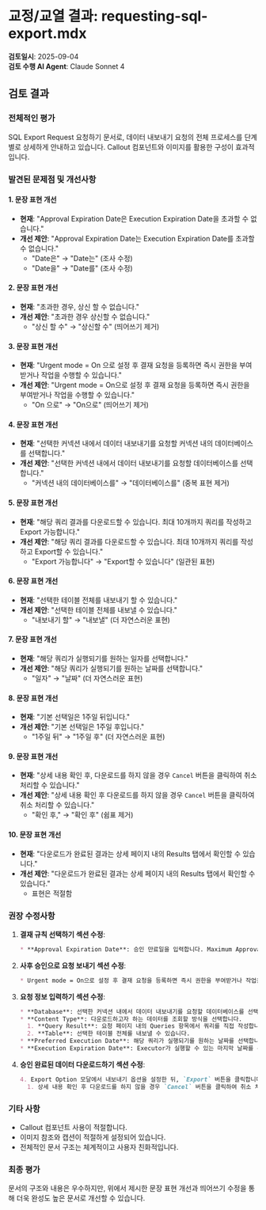 # 교정/교열 결과: requesting-sql-export.mdx

**검토일시**: 2025-09-04  
**검토 수행 AI Agent**: Claude Sonnet 4

## 검토 결과

### 전체적인 평가
SQL Export Request 요청하기 문서로, 데이터 내보내기 요청의 전체 프로세스를 단계별로 상세하게 안내하고 있습니다. Callout 컴포넌트와 이미지를 활용한 구성이 효과적입니다.

### 발견된 문제점 및 개선사항

#### 1. 문장 표현 개선
- **현재**: "Approval Expiration Date은 Execution Expiration Date을 초과할 수 없습니다."
- **개선 제안**: "Approval Expiration Date는 Execution Expiration Date를 초과할 수 없습니다."
  - "Date은" → "Date는" (조사 수정)
  - "Date을" → "Date를" (조사 수정)

#### 2. 문장 표현 개선
- **현재**: "초과한 경우, 상신 할 수 없습니다."
- **개선 제안**: "초과한 경우 상신할 수 없습니다."
  - "상신 할 수" → "상신할 수" (띄어쓰기 제거)

#### 3. 문장 표현 개선
- **현재**: "Urgent mode = On 으로 설정 후 결재 요청을 등록하면 즉시 권한을 부여받거나 작업을 수행할 수 있습니다."
- **개선 제안**: "Urgent mode = On으로 설정 후 결재 요청을 등록하면 즉시 권한을 부여받거나 작업을 수행할 수 있습니다."
  - "On 으로" → "On으로" (띄어쓰기 제거)

#### 4. 문장 표현 개선
- **현재**: "선택한 커넥션 내에서 데이터 내보내기를 요청할 커넥션 내의 데이터베이스를 선택합니다."
- **개선 제안**: "선택한 커넥션 내에서 데이터 내보내기를 요청할 데이터베이스를 선택합니다."
  - "커넥션 내의 데이터베이스를" → "데이터베이스를" (중복 표현 제거)

#### 5. 문장 표현 개선
- **현재**: "해당 쿼리 결과를 다운로드할 수 있습니다. 최대 10개까지 쿼리를 작성하고 Export 가능합니다."
- **개선 제안**: "해당 쿼리 결과를 다운로드할 수 있습니다. 최대 10개까지 쿼리를 작성하고 Export할 수 있습니다."
  - "Export 가능합니다" → "Export할 수 있습니다" (일관된 표현)

#### 6. 문장 표현 개선
- **현재**: "선택한 테이블 전체를 내보내기 할 수 있습니다."
- **개선 제안**: "선택한 테이블 전체를 내보낼 수 있습니다."
  - "내보내기 할" → "내보낼" (더 자연스러운 표현)

#### 7. 문장 표현 개선
- **현재**: "해당 쿼리가 실행되기를 원하는 일자를 선택합니다."
- **개선 제안**: "해당 쿼리가 실행되기를 원하는 날짜를 선택합니다."
  - "일자" → "날짜" (더 자연스러운 표현)

#### 8. 문장 표현 개선
- **현재**: "기본 선택일은 1주일 뒤입니다."
- **개선 제안**: "기본 선택일은 1주일 후입니다."
  - "1주일 뒤" → "1주일 후" (더 자연스러운 표현)

#### 9. 문장 표현 개선
- **현재**: "상세 내용 확인 후, 다운로드를 하지 않을 경우 `Cancel` 버튼을 클릭하여 취소 처리할 수 있습니다."
- **개선 제안**: "상세 내용 확인 후 다운로드를 하지 않을 경우 `Cancel` 버튼을 클릭하여 취소 처리할 수 있습니다."
  - "확인 후," → "확인 후" (쉼표 제거)

#### 10. 문장 표현 개선
- **현재**: "다운로드가 완료된 결과는 상세 페이지 내의 Results 탭에서 확인할 수 있습니다."
- **개선 제안**: "다운로드가 완료된 결과는 상세 페이지 내의 Results 탭에서 확인할 수 있습니다."
  - 표현은 적절함

### 권장 수정사항

1. **결재 규칙 선택하기 섹션 수정**:
   ```markdown
   * **Approval Expiration Date**: 승인 만료일을 입력합니다. Maximum Approval Duration을 통해 최대값을 설정할 수 있습니다. Approval Expiration Date는 Execution Expiration Date를 초과할 수 없습니다. 초과한 경우 상신할 수 없습니다.
   ```

2. **사후 승인으로 요청 보내기 섹션 수정**:
   ```markdown
   * Urgent mode = On으로 설정 후 결재 요청을 등록하면 즉시 권한을 부여받거나 작업을 수행할 수 있습니다.
   ```

3. **요청 정보 입력하기 섹션 수정**:
   ```markdown
   * **Database**: 선택한 커넥션 내에서 데이터 내보내기를 요청할 데이터베이스를 선택합니다.
   * **Content Type**: 다운로드하고자 하는 데이터를 조회할 방식을 선택합니다.
     1. **Query Result**: 요청 페이지 내의 Queries 항목에서 쿼리를 직접 작성합니다. 해당 쿼리 결과를 다운로드할 수 있습니다. 최대 10개까지 쿼리를 작성하고 Export할 수 있습니다.
     2. **Table**: 선택한 테이블 전체를 내보낼 수 있습니다.
   * **Preferred Execution Date**: 해당 쿼리가 실행되기를 원하는 날짜를 선택합니다. 기본 선택일은 요청일 당일입니다.
   * **Execution Expiration Date**: Executor가 실행할 수 있는 마지막 날짜를 선택합니다. 기본 선택일은 1주일 후입니다.
   ```

4. **승인 완료된 데이터 다운로드하기 섹션 수정**:
   ```markdown
   4. Export Option 모달에서 내보내기 옵션을 설정한 뒤, `Export` 버튼을 클릭합니다.
     1. 상세 내용 확인 후 다운로드를 하지 않을 경우 `Cancel` 버튼을 클릭하여 취소 처리할 수 있습니다.
   ```

### 기타 사항
- Callout 컴포넌트 사용이 적절합니다.
- 이미지 참조와 캡션이 적절하게 설정되어 있습니다.
- 전체적인 문서 구조는 체계적이고 사용자 친화적입니다.

### 최종 평가
문서의 구조와 내용은 우수하지만, 위에서 제시한 문장 표현 개선과 띄어쓰기 수정을 통해 더욱 완성도 높은 문서로 개선할 수 있습니다.
